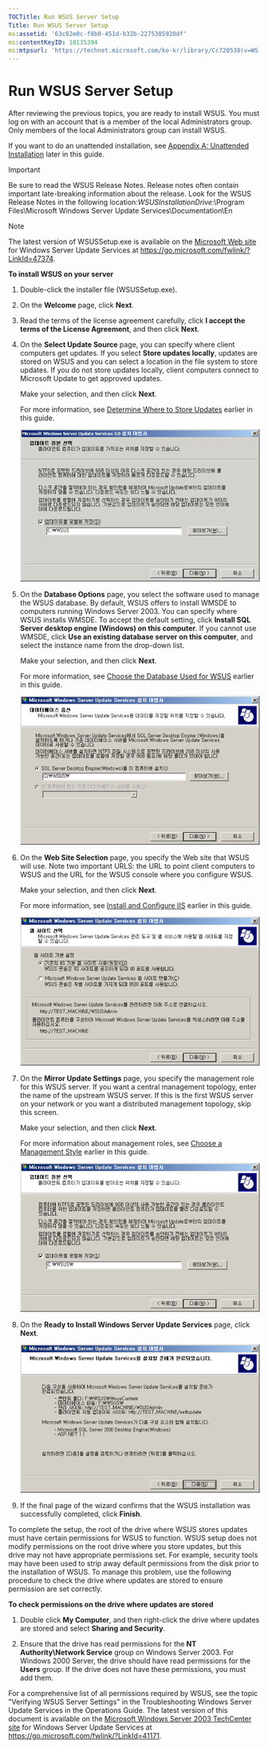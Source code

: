 ```yaml
---
TOCTitle: Run WSUS Server Setup
Title: Run WSUS Server Setup
ms:assetid: '63c82e0c-f8b0-451d-b32b-2275385920df'
ms:contentKeyID: 18135394
ms:mtpsurl: 'https://technet.microsoft.com/ko-kr/library/Cc720538(v=WS.10)'
---
```


Run WSUS Server Setup
=====================

After reviewing the previous topics, you are ready to install WSUS. You must log on with an account that is a member of the local Administrators group. Only members of the local Administrators group can install WSUS.

If you want to do an unattended installation, see [Appendix A: Unattended Installation](https://technet.microsoft.com/3e8fcb38-d5a9-4285-baa2-23323a384cb1) later in this guide.

> [!Important]  
> Be sure to read the WSUS Release Notes. Release notes often contain important late-breaking information about the release. Look for the WSUS Release Notes in the following location:*WSUSInstallationDrive*:\\Program Files\\Microsoft Windows Server Update Services\\Documentation\\En  

> [!Note]  
> The latest version of WSUSSetup.exe is available on the [Microsoft Web site](https://go.microsoft.com/fwlink/?linkid=47374) for Windows Server Update Services at https://go.microsoft.com/fwlink/?LinkId=47374.  

**To install WSUS on your server**
1.  Double-click the installer file (WSUSSetup.exe).

2.  On the **Welcome** page, click **Next**.

3.  Read the terms of the license agreement carefully, click **I accept the terms of the License Agreement**, and then click **Next**.

4.  On the **Select Update Source** page, you can specify where client computers get updates. If you select **Store updates locally**, updates are stored on WSUS and you can select a location in the file system to store updates. If you do not store updates locally, client computers connect to Microsoft Update to get approved updates.

    Make your selection, and then click **Next**.

    For more information, see [Determine Where to Store Updates](https://technet.microsoft.com/3102c059-d7a4-49d8-8de8-299e730bb109) earlier in this guide.

    ![](images/Cc720538.fa6ac6a6-6814-4b7e-96e8-e08af5e534b8(WS.10).gif)

5.  On the **Database Options** page, you select the software used to manage the WSUS database. By default, WSUS offers to install WMSDE to computers running Windows Server 2003. You can specify where WSUS installs WMSDE. To accept the default setting, click **Install SQL Server desktop engine (Windows) on this computer**. If you cannot use WMSDE, click **Use an existing database server on this computer**, and select the instance name from the drop-down list.

    Make your selection, and then click **Next**.

    For more information, see [Choose the Database Used for WSUS](https://technet.microsoft.com/86b1e90d-307d-4b35-88a1-84baccd1ff63) earlier in this guide.

    ![](images/Cc720538.bc0b73ad-b338-437c-a3c7-0299e819840d(WS.10).gif)

6.  On the **Web Site Selection** page, you specify the Web site that WSUS will use. Note two important URLS: the URL to point client computers to WSUS and the URL for the WSUS console where you configure WSUS.

    Make your selection, and then click **Next**.

    For more information, see [Install and Configure IIS](https://technet.microsoft.com/6b2e1035-5b82-45f4-9f51-6cc0ca32fd60) earlier in this guide.

    ![](images/Cc720538.64ed7643-a050-4f54-bf9f-04cf7931adc0(WS.10).gif)

7.  On the **Mirror Update Settings** page, you specify the management role for this WSUS server. If you want a central management topology, enter the name of the upstream WSUS server. If this is the first WSUS server on your network or you want a distributed management topology, skip this screen.

    Make your selection, and then click **Next**.

    For more information about management roles, see [Choose a Management Style](https://technet.microsoft.com/c18ab8e3-b76d-46a8-84e6-b46adb778098) earlier in this guide.

    ![](images/Cc720538.f26e09d5-983c-418d-8511-8960850403ef(WS.10).gif)

8.  On the **Ready to Install Windows Server Update Services** page, click **Next**.

    ![](images/Cc720538.20de7d09-3d30-4867-9253-6f353dd1923d(WS.10).gif)

9.  If the final page of the wizard confirms that the WSUS installation was successfully completed, click **Finish**.

To complete the setup, the root of the drive where WSUS stores updates must have certain permissions for WSUS to function. WSUS setup does not modify permissions on the root drive where you store updates, but this drive may not have appropriate permissions set. For example, security tools may have been used to strip away default permissions from the disk prior to the installation of WSUS. To manage this problem, use the following procedure to check the drive where updates are stored to ensure permission are set correctly.

**To check permissions on the drive where updates are stored**
1.  Double click **My Computer**, and then right-click the drive where updates are stored and select **Sharing and Security**.

2.  Ensure that the drive has read permissions for the **NT Authority\\Network Service** group on Windows Server 2003. For Windows 2000 Server, the drive should have read permissions for the **Users** group. If the drive does not have these permissions, you must add them.

For a comprehensive list of all permissions required by WSUS, see the topic "Verifying WSUS Server Settings" in the Troubleshooting Windows Server Update Services in the Operations Guide. The latest version of this document is available on the [Microsoft Windows Server 2003 TechCenter site](https://go.microsoft.com/fwlink/?linkid=41171) for Windows Server Update Services at https://go.microsoft.com/fwlink/?LinkId=41171.
